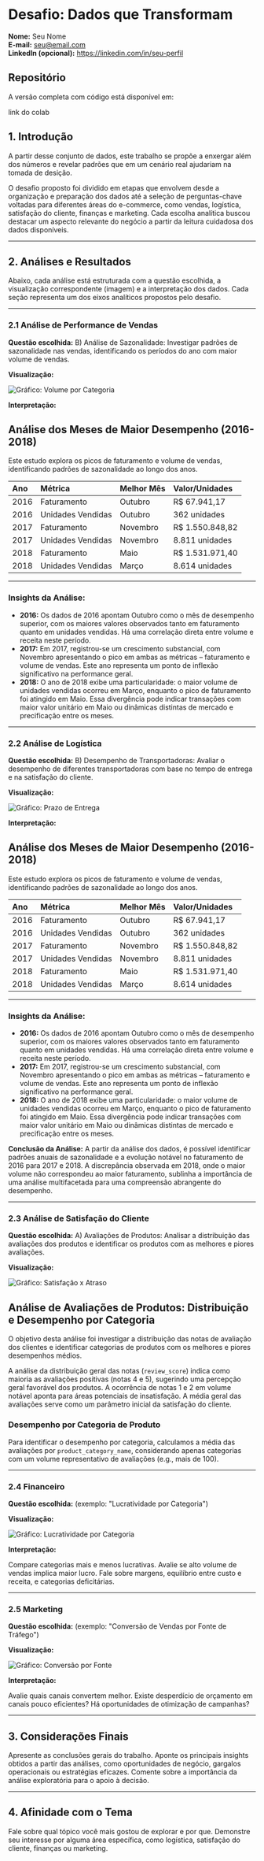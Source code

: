 # Desafio: Dados que Transformam

**Nome:** Seu Nome  
**E-mail:** seu@email.com  
**LinkedIn (opcional):** https://linkedin.com/in/seu-perfil

## Repositório

A versão completa com código  está disponível em:

link do colab


## 1. Introdução

A partir desse conjunto de dados, este trabalho se propõe a enxergar além dos números e revelar padrões que em um cenário real ajudariam na tomada de desição.

O desafio proposto foi dividido em etapas que envolvem desde a organização e preparação dos dados até a seleção de perguntas-chave voltadas para diferentes áreas do e-commerce, como vendas, logística, satisfação do cliente, finanças e marketing. Cada escolha analítica buscou destacar um aspecto relevante do negócio a partir da leitura cuidadosa dos dados disponíveis.

---

## 2. Análises e Resultados

Abaixo, cada análise está estruturada com a questão escolhida, a visualização correspondente (imagem) e a interpretação dos dados. Cada seção representa um dos eixos analíticos propostos pelo desafio.

---

### 2.1 Análise de Performance de Vendas

**Questão escolhida:** B) Análise de Sazonalidade: Investigar padrões de sazonalidade nas vendas, identificando os períodos do ano com maior volume de vendas.

**Visualização:**

![Gráfico: Volume por Categoria](caminho/para/imagem1.png)

**Interpretação:**

## Análise dos Meses de Maior Desempenho (2016-2018)

Este estudo explora os picos de faturamento e volume de vendas, identificando padrões de sazonalidade ao longo dos anos.

| Ano | Métrica              | Melhor Mês | Valor/Unidades |
| :-- | :------------------- | :--------- | :------------- |
| 2016| Faturamento          | Outubro    | R$ 67.941,17   |
| 2016| Unidades Vendidas    | Outubro    | 362 unidades   |
| 2017| Faturamento          | Novembro   | R$ 1.550.848,82|
| 2017| Unidades Vendidas    | Novembro   | 8.811 unidades |
| 2018| Faturamento          | Maio       | R$ 1.531.971,40|
| 2018| Unidades Vendidas    | Março      | 8.614 unidades |

---

### Insights da Análise:

* **2016:** Os dados de 2016 apontam Outubro como o mês de desempenho superior, com os maiores valores observados tanto em faturamento quanto em unidades vendidas. Há uma correlação direta entre volume e receita neste período.
* **2017:** Em 2017, registrou-se um crescimento substancial, com Novembro apresentando o pico em ambas as métricas – faturamento e volume de vendas. Este ano representa um ponto de inflexão significativo na performance geral.
* **2018:** O ano de 2018 exibe uma particularidade: o maior volume de unidades vendidas ocorreu em Março, enquanto o pico de faturamento foi atingido em Maio. Essa divergência pode indicar transações com maior valor unitário em Maio ou dinâmicas distintas de mercado e precificação entre os meses.

---

### 2.2 Análise de Logística

**Questão escolhida:** B) Desempenho de Transportadoras: Avaliar o desempenho de diferentes transportadoras com base no tempo de entrega e na satisfação do cliente.

**Visualização:**

![Gráfico: Prazo de Entrega](caminho/para/imagem2.png)

**Interpretação:**

## Análise dos Meses de Maior Desempenho (2016-2018)

Este estudo explora os picos de faturamento e volume de vendas, identificando padrões de sazonalidade ao longo dos anos.

| Ano | Métrica              | Melhor Mês | Valor/Unidades |
| :-- | :------------------- | :--------- | :------------- |
| 2016| Faturamento          | Outubro    | R$ 67.941,17   |
| 2016| Unidades Vendidas    | Outubro    | 362 unidades   |
| 2017| Faturamento          | Novembro   | R$ 1.550.848,82|
| 2017| Unidades Vendidas    | Novembro   | 8.811 unidades |
| 2018| Faturamento          | Maio       | R$ 1.531.971,40|
| 2018| Unidades Vendidas    | Março      | 8.614 unidades |

---

### Insights da Análise:

* **2016:** Os dados de 2016 apontam Outubro como o mês de desempenho superior, com os maiores valores observados tanto em faturamento quanto em unidades vendidas. Há uma correlação direta entre volume e receita neste período.
* **2017:** Em 2017, registrou-se um crescimento substancial, com Novembro apresentando o pico em ambas as métricas – faturamento e volume de vendas. Este ano representa um ponto de inflexão significativo na performance geral.
* **2018:** O ano de 2018 exibe uma particularidade: o maior volume de unidades vendidas ocorreu em Março, enquanto o pico de faturamento foi atingido em Maio. Essa divergência pode indicar transações com maior valor unitário em Maio ou dinâmicas distintas de mercado e precificação entre os meses.

**Conclusão da Análise:** A partir da análise dos dados, é possível identificar padrões anuais de sazonalidade e a evolução notável no faturamento de 2016 para 2017 e 2018. A discrepância observada em 2018, onde o maior volume não correspondeu ao maior faturamento, sublinha a importância de uma análise multifacetada para uma compreensão abrangente do desempenho.

---

### 2.3 Análise de Satisfação do Cliente

**Questão escolhida:** A) Avaliações de Produtos: Analisar a distribuição das avaliações dos produtos e identificar os produtos com as melhores e piores avaliações.

**Visualização:**

![Gráfico: Satisfação x Atraso](caminho/para/imagem3.png)

## Análise de Avaliações de Produtos: Distribuição e Desempenho por Categoria

O objetivo desta análise foi investigar a distribuição das notas de avaliação dos clientes e identificar categorias de produtos com os melhores e piores desempenhos médios.

A análise da distribuição geral das notas (`review_score`) indica como maioria as avaliações positivas (notas 4 e 5), sugerindo uma percepção geral favorável dos produtos. A ocorrência de notas 1 e 2 em volume notável aponta para áreas potenciais de insatisfação. A média geral das avaliações serve como um parâmetro inicial da satisfação do cliente.

### Desempenho por Categoria de Produto

Para identificar o desempenho por categoria, calculamos a média das avaliações por `product_category_name`, considerando apenas categorias com um volume representativo de avaliações (e.g., mais de 100).

---

### 2.4 Financeiro

**Questão escolhida:** (exemplo: "Lucratividade por Categoria")

**Visualização:**

![Gráfico: Lucratividade por Categoria](caminho/para/imagem4.png)

**Interpretação:**

Compare categorias mais e menos lucrativas. Avalie se alto volume de vendas implica maior lucro. Fale sobre margens, equilíbrio entre custo e receita, e categorias deficitárias.

---

### 2.5 Marketing

**Questão escolhida:** (exemplo: "Conversão de Vendas por Fonte de Tráfego")

**Visualização:**

![Gráfico: Conversão por Fonte](caminho/para/imagem5.png)

**Interpretação:**

Avalie quais canais convertem melhor. Existe desperdício de orçamento em canais pouco eficientes? Há oportunidades de otimização de campanhas?

---

## 3. Considerações Finais

Apresente as conclusões gerais do trabalho. Aponte os principais insights obtidos a partir das análises, como oportunidades de negócio, gargalos operacionais ou estratégias eficazes. Comente sobre a importância da análise exploratória para o apoio à decisão.

---

## 4. Afinidade com o Tema

Fale sobre qual tópico você mais gostou de explorar e por que. Demonstre seu interesse por alguma área específica, como logística, satisfação do cliente, finanças ou marketing.




